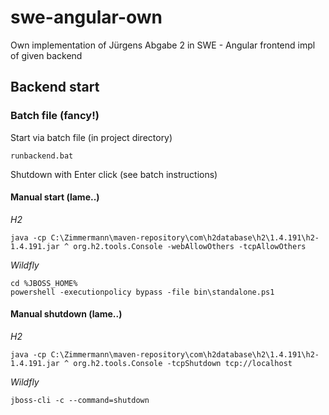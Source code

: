 swe-angular-own
======================
Own implementation of Jürgens Abgabe 2 in SWE - Angular frontend impl of given backend

Backend start
----------------------

### Batch file (fancy!)
Start via batch file (in project directory)

    runbackend.bat

Shutdown with Enter click (see batch instructions)

#### Manual start (lame..)
*H2*

    java -cp C:\Zimmermann\maven-repository\com\h2database\h2\1.4.191\h2-1.4.191.jar ^ org.h2.tools.Console -webAllowOthers -tcpAllowOthers

*Wildfly*

    cd %JBOSS_HOME%
    powershell -executionpolicy bypass -file bin\standalone.ps1

#### Manual shutdown (lame..)
*H2*

    java -cp C:\Zimmermann\maven-repository\com\h2database\h2\1.4.191\h2-1.4.191.jar ^ org.h2.tools.Console -tcpShutdown tcp://localhost

*Wildfly*

    jboss-cli -c --command=shutdown